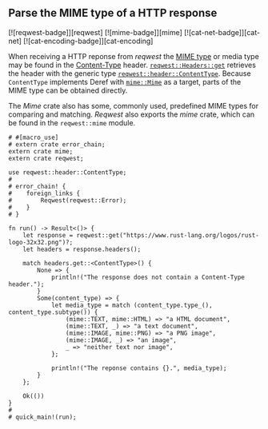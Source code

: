 ## Parse the MIME type of a HTTP response

[![reqwest-badge]][reqwest] [![mime-badge]][mime] [![cat-net-badge]][cat-net] [![cat-encoding-badge]][cat-encoding]

When receiving a HTTP reponse from *reqwest* the [MIME type] or media type may be
found in the [Content-Type] header. [`reqwest::Headers::get`] retrieves the
header with the generic type [`reqwest::header::ContentType`]. Because
`ContentType` implements Deref with [`mime::Mime`] as a target, parts of the
MIME type can be obtained directly.

The *Mime* crate also has some, commonly used, predefined MIME types for
comparing and matching. *Reqwest* also exports the *mime*
crate, which can be found in the `reqwest::mime` module.

```rust,no_run
# #[macro_use]
# extern crate error_chain;
extern crate mime;
extern crate reqwest;

use reqwest::header::ContentType;
#
# error_chain! {
#    foreign_links {
#        Reqwest(reqwest::Error);
#    }
# }

fn run() -> Result<()> {
    let response = reqwest::get("https://www.rust-lang.org/logos/rust-logo-32x32.png")?;
    let headers = response.headers();

    match headers.get::<ContentType>() {
        None => {
            println!("The response does not contain a Content-Type header.");
        }
        Some(content_type) => {
            let media_type = match (content_type.type_(), content_type.subtype()) {
                (mime::TEXT, mime::HTML) => "a HTML document",
                (mime::TEXT, _) => "a text document",
                (mime::IMAGE, mime::PNG) => "a PNG image",
                (mime::IMAGE, _) => "an image",
                _ => "neither text nor image",
            };

            println!("The reponse contains {}.", media_type);
        }
    };

    Ok(())
}
#
# quick_main!(run);
```

[`mime::Mime`]: https://docs.rs/mime/*/mime/struct.Mime.html
[`reqwest::header::ContentType`]: https://docs.rs/reqwest/*/reqwest/header/struct.ContentType.html
[`reqwest::Headers::get`]: https://docs.rs/reqwest/*/reqwest/header/struct.Headers.html#method.get

[Content-Type]: https://developer.mozilla.org/docs/Web/HTTP/Headers/Content-Type
[MIME type]: https://developer.mozilla.org/docs/Web/HTTP/Basics_of_HTTP/MIME_types
